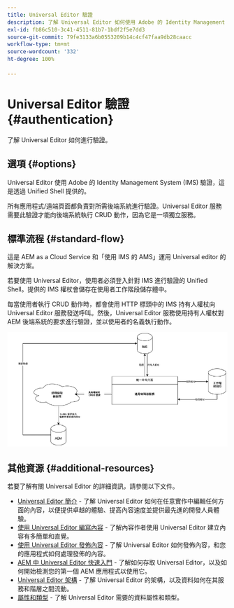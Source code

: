 ```yaml
---
title: Universal Editor 驗證
description: 了解 Universal Editor 如何使用 Adobe 的 Identity Management System (IMS) 進行驗證。
exl-id: fb86c510-3c41-4511-81b7-1bdf2f5e7dd3
source-git-commit: 79fe3133a6b0553209b14c4cf47faa9db28caacc
workflow-type: tm+mt
source-wordcount: '332'
ht-degree: 100%

---
```



# Universal Editor 驗證 {#authentication}

了解 Universal Editor 如何進行驗證。

## 選項 {#options}

Universal Editor 使用 Adobe 的 Identity Management System (IMS) 驗證，這是透過 Unified Shell 提供的。

所有應用程式/遠端頁面都負責對所需後端系統進行驗證。Universal Editor 服務需要此驗證才能向後端系統執行 CRUD 動作，因為它是一項獨立服務。

## 標準流程 {#standard-flow}

這是 AEM as a Cloud Service 和「使用 IMS 的 AMS」運用 Universal editor 的解決方案。

若要使用 Universal Editor，使用者必須登入針對 IMS 進行驗證的 Unified Shell。提供的 IMS 權杖會儲存在使用者工作階段儲存體中。

每當使用者執行 CRUD 動作時，都會使用 HTTP 標頭中的 IMS 持有人權杖向 Universal Editor 服務發送呼叫。然後，Universal Editor 服務使用持有人權杖對 AEM 後端系統的要求進行驗證，並以使用者的名義執行動作。

![標準驗證流程](assets/standard-flow.png)

## 其他資源 {#additional-resources}

若要了解有關 Universal Editor 的詳細資訊，請參閱以下文件。

* [Universal Editor 簡介](introduction.md) - 了解 Universal Editor 如何在任意實作中編輯任何方面的內容，以便提供卓越的體驗、提高內容速度並提供最先進的開發人員體驗。
* [使用 Universal Editor 編寫內容](authoring.md) - 了解內容作者使用 Universal Editor 建立內容有多簡單和直覺。
* [使用 Universal Editor 發佈內容](publishing.md) - 了解 Universal Editor 如何發佈內容，和您的應用程式如何處理發佈的內容。
* [AEM 中 Universal Editor 快速入門](getting-started.md) - 了解如何存取 Universal Editor，以及如何開始檢測您的第一個 AEM 應用程式以使用它。
* [Universal Editor 架構](architecture.md) - 了解 Universal Editor 的架構，以及資料如何在其服務和階層之間流動。
* [屬性和類型](attributes-types.md) - 了解 Universal Editor 需要的資料屬性和類型。

